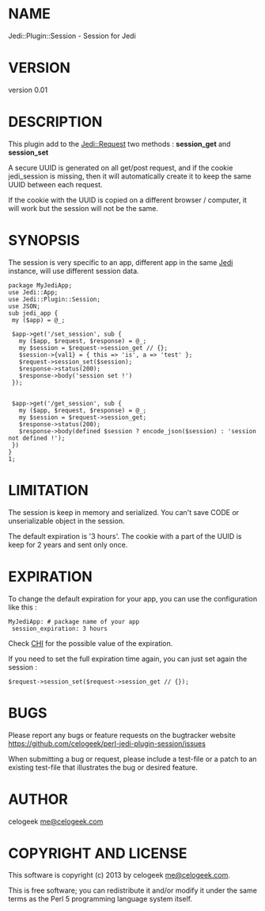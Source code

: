 # NAME

Jedi::Plugin::Session - Session for Jedi

# VERSION

version 0.01

# DESCRIPTION

This plugin add to the [Jedi::Request](http://search.cpan.org/perldoc?Jedi::Request) two methods : __session\_get__ and __session\_set__

A secure UUID is generated on all get/post request, and if the cookie jedi\_session is missing, then it will automatically
create it to keep the same UUID between each request.

If the cookie with the UUID is copied on a different browser / computer, it will work but the session will not be the same.

# SYNOPSIS

The session is very specific to an app, different app in the same [Jedi](http://search.cpan.org/perldoc?Jedi) instance, will use different session data.

    package MyJediApp;
    use Jedi::App;
    use Jedi::Plugin::Session;
    use JSON;
    sub jedi_app {
     my ($app) = @_;

     $app->get('/set_session', sub {
       my ($app, $request, $response) = @_;
       my $session = $request->session_get // {};
       $session->{val1} = { this => 'is', a => 'test' };
       $request->session_set($session);
       $response->status(200);
       $response->body('session set !')
     });
    

     $app->get('/get_session', sub {
       my ($app, $request, $response) = @_;
       my $session = $request->session_get;
       $response->status(200);
       $response->body(defined $session ? encode_json($session) : 'session not defined !');
     })
    }
    1;

# LIMITATION

The session is keep in memory and serialized. You can't save CODE or unserializable object in the session.

The default expiration is '3 hours'. The cookie with a part of the UUID is keep for 2 years and sent only once.

# EXPIRATION

To change the default expiration for your app, you can use the configuration like this :

    MyJediApp: # package name of your app
     session_expiration: 3 hours

Check [CHI](http://search.cpan.org/perldoc?CHI) for the possible value of the expiration.

If you need to set the full expiration time again, you can just set again the session :

    $request->session_set($request->session_get // {});

# BUGS

Please report any bugs or feature requests on the bugtracker website
https://github.com/celogeek/perl-jedi-plugin-session/issues

When submitting a bug or request, please include a test-file or a
patch to an existing test-file that illustrates the bug or desired
feature.

# AUTHOR

celogeek <me@celogeek.com>

# COPYRIGHT AND LICENSE

This software is copyright (c) 2013 by celogeek <me@celogeek.com>.

This is free software; you can redistribute it and/or modify it under
the same terms as the Perl 5 programming language system itself.

